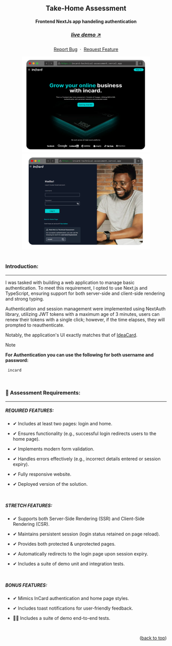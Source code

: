<a name="readme-top"></a>

<div align="center">
  <h2>Take-Home Assessment</h2>
  <h4>Frontend NextJs app handeling authentication<h4>
  <h3> 
    <a href='https://incard-technical-assaignment-devon-gifford.vercel.app/', target='_blank'>
      <h5>live demo ↗</h5>
    </a>
  </h3>
  <p align="center">
    <a href="https://github.com/DevonGifford/InCard/issues">Report Bug</a>
    &nbsp;·&nbsp;
    <a href="https://github.com/DevonGifford/InCard/issues">Request Feature</a>
    </p>
</div>

<!-- -------------------------------------------------------------------------- -->
<!-- DEMO IMAGE  -->
<div align=center>
<a href='https://incard-technical-assaignment-devon-gifford.vercel.app/' align=center>
    <img src="/public/github/desktop_landing_page.png" alt="Demo-Home" title="DemoImage-home" width="400" height="300"> 
    <img src="/public/github/desktop_authentication_page.png" alt="Demo-Auth-Page" title="DemoImage-auth-page" width="400" height="300"> 
</a>
</div>

<br>

<!-- -------------------------------------------------------------------------- -->
### Introduction:

---

I was tasked with building a web application to manage basic authentication. To meet this requirement, I opted to use Next.js and TypeScript, ensuring support for both server-side and client-side rendering and strong typing.

Authentication and session management were implemented using NextAuth library, utilizing JWT tokens with a maximum age of 3 minutes, users can renew their tokens with a single click; however, if the time elapses, they will prompted to reauthenticate.

Notably, the application's UI exactly matches that of [IdeaCard](https://www.incard.co/).

> [!NOTE]
>
> **For Authentication you can use the following for both username and password:**
>
> ```shell
>  incard
> ```
>

<br/>

<!-- -------------------------------------------------------------------------- -->
### 🔑 Assessment Requirements:

---

##### REQUIRED FEATURES:

- ✔ Includes at least two pages: login and home.

- ✔ Ensures functionality (e.g., successful login redirects users to the home page).

- ✔ Implements modern form validation.

- ✔ Handles errors effectively (e.g., incorrect details entered or session expiry).

- ✔ Fully responsive website.

- ✔ Deployed version of the solution.

</br>

##### STRETCH FEATURES:

- ✔ Supports both Server-Side Rendering (SSR) and Client-Side Rendering (CSR).

- ✔ Maintains persistent session (login status retained on page reload).

- ✔ Provides both protected & unprotected pages.

- ✔ Automatically redirects to the login page upon session expiry.

- ✔ Includes a suite of demo unit and integration tests.

</br>

##### BONUS FEATURES:

- ✔ Mimics InCard authentication and home page styles.

- ✔ Includes toast notifications for user-friendly feedback.

- 👨‍💻 Includes a suite of demo end-to-end tests.

<br/>

<!-- -------------------------------------------------------------------------- -->
<p align="right">(<a href="#readme-top">back to top</a>)</p>

<br><br>

